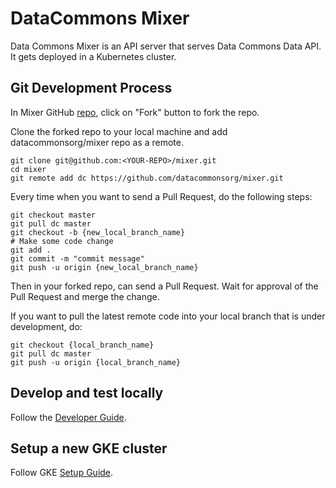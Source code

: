 # DataCommons Mixer

Data Commons Mixer is an API server that serves Data Commons Data API. It gets deployed in a Kubernetes cluster.

## Git Development Process

In Mixer GitHub [repo](https://github.com/datacommonsorg/mixer), click on "Fork"
button to fork the repo.

Clone the forked repo to your local machine and add datacommonsorg/mixer repo as a remote.

```shell
git clone git@github.com:<YOUR-REPO>/mixer.git
cd mixer
git remote add dc https://github.com/datacommonsorg/mixer.git
```

Every time when you want to send a Pull Request, do the following steps:

```shell
git checkout master
git pull dc master
git checkout -b {new_local_branch_name}
# Make some code change
git add .
git commit -m "commit message"
git push -u origin {new_local_branch_name}
```

Then in your forked repo, can send a Pull Request. Wait for approval of the Pull Request and merge the change.

If you want to pull the latest remote code into your local branch that is under development, do:

```shell
git checkout {local_branch_name}
git pull dc master
git push -u origin {local_branch_name}
```

## Develop and test locally

Follow the [Developer Guide](docs/developer_guide.md).

## Setup a new GKE cluster

Follow GKE [Setup Guide](gke/README.md).
